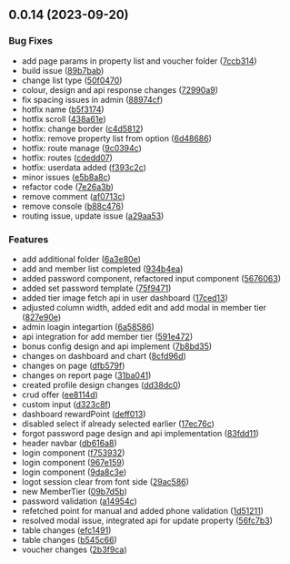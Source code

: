 ## 0.0.14 (2023-09-20)


### Bug Fixes

* add page params in property list and voucher folder ([7ccb314](https://gitlab.com/paras205/boilerplate-react/commit/7ccb3143474e3d5de8db3f1afd2c602b5762bb5e))
* build issue ([89b7bab](https://gitlab.com/paras205/boilerplate-react/commit/89b7bab7ed5f7fe63870961d67610dc0bfacf3c6))
* change list type ([50f0470](https://gitlab.com/paras205/boilerplate-react/commit/50f0470ed7db2a76014e86cf63faf62b18a7538c))
* colour, design and api response changes ([72990a9](https://gitlab.com/paras205/boilerplate-react/commit/72990a9e3a85297001f6462d54cfa1c5722eb6d3))
* fix spacing issues in admin ([88974cf](https://gitlab.com/paras205/boilerplate-react/commit/88974cf4ea87f8f0e80a4477dc5225f3ed32f274))
* hotfix name ([b5f3174](https://gitlab.com/paras205/boilerplate-react/commit/b5f3174965cf44d92cc63d22ff92d0939ee2c23f))
* hotfix scroll ([438a61e](https://gitlab.com/paras205/boilerplate-react/commit/438a61e7518981f21d03c1c578901a6922bdaf5e))
* hotfix: change border ([c4d5812](https://gitlab.com/paras205/boilerplate-react/commit/c4d5812510889d03c1f90b6910cc2ca2f45950e9))
* hotfix: remove property list from option ([6d48686](https://gitlab.com/paras205/boilerplate-react/commit/6d486863e16f9bbfa1265840514bfdeec0553399))
* hotfix: route manage ([9c0394c](https://gitlab.com/paras205/boilerplate-react/commit/9c0394ce422983cccca2b7e439c6f699faf9c135))
* hotfix: routes ([cdedd07](https://gitlab.com/paras205/boilerplate-react/commit/cdedd07ffe11ad9d5c45c41eedb6d4ac672f82cb))
* hotfix: userdata added ([f393c2c](https://gitlab.com/paras205/boilerplate-react/commit/f393c2cf04136aab694edc3b31aee7460eba330e))
* minor issues ([e5b8a8c](https://gitlab.com/paras205/boilerplate-react/commit/e5b8a8c4de098ec32fa8f684b19ccb061dded3b1))
* refactor code ([7e26a3b](https://gitlab.com/paras205/boilerplate-react/commit/7e26a3bc30eb42c9bb385f334b448c7aaccd916e))
* remove comment ([af0713c](https://gitlab.com/paras205/boilerplate-react/commit/af0713cfc99343cee95b131be67ba43855644b6d))
* remove console ([b88c476](https://gitlab.com/paras205/boilerplate-react/commit/b88c476a0c58d18c628bf21657472ce251ab81b8))
* routing issue, update issue ([a29aa53](https://gitlab.com/paras205/boilerplate-react/commit/a29aa534fa6fda413d9adecc1d623caffeda9a42))


### Features

* add additional folder ([6a3e80e](https://gitlab.com/paras205/boilerplate-react/commit/6a3e80e0283bb533435461c064b30935cd953ddf))
* add and member list completed ([934b4ea](https://gitlab.com/paras205/boilerplate-react/commit/934b4eab6da534d90b24e3b7fe2844ec5de668b4))
* added password component, refactored input component ([5676063](https://gitlab.com/paras205/boilerplate-react/commit/5676063ecf247dd38bd7be2ca29c19d3b9c6d76a))
* added set password template ([75f9471](https://gitlab.com/paras205/boilerplate-react/commit/75f9471f735d8a6cf734924dcc21e0f56326750a))
* added tier image fetch api in user dashboard ([17ced13](https://gitlab.com/paras205/boilerplate-react/commit/17ced133a26c56a7fca397b8a8d44961e7aec0db))
* adjusted column width, added edit and add modal in member tier ([827e90e](https://gitlab.com/paras205/boilerplate-react/commit/827e90ebb34d3c5ee73046ad70f05feac8f87be0))
* admin loagin integartion ([6a58586](https://gitlab.com/paras205/boilerplate-react/commit/6a5858668898a187d75d9633e45aef0ec1867ac1))
* api integration for add member tier ([591e472](https://gitlab.com/paras205/boilerplate-react/commit/591e4724e8b1fbd33f620dc73ed81df0beed9334))
* bonus config design and api implement ([7b8bd35](https://gitlab.com/paras205/boilerplate-react/commit/7b8bd3565073c74e44d0ffb791c5d8c38ff0131c))
* changes on dashboard and chart ([8cfd96d](https://gitlab.com/paras205/boilerplate-react/commit/8cfd96df9181f07fc3215ddd2144a0744b9e5b62))
* changes on page ([dfb579f](https://gitlab.com/paras205/boilerplate-react/commit/dfb579fe11b8d4d35f8e548ba5798cf50cf145a7))
* changes on report page ([31ba041](https://gitlab.com/paras205/boilerplate-react/commit/31ba04144a8d8aad72e5434163168fd7d0973586))
* created profile  design changes ([dd38dc0](https://gitlab.com/paras205/boilerplate-react/commit/dd38dc05e611f2eb185ea980105e9d7db10c7fd4))
* crud offer ([ee8114d](https://gitlab.com/paras205/boilerplate-react/commit/ee8114dc41edda539a402bd873e11f9a59d94123))
* custom input ([d323c8f](https://gitlab.com/paras205/boilerplate-react/commit/d323c8f84f00f51287e6c564fa41478402ce5ae9))
* dashboard rewardPoint ([deff013](https://gitlab.com/paras205/boilerplate-react/commit/deff013adbac58d59d98ac6a8241634e040100a7))
* disabled select if already selected earlier ([17ec76c](https://gitlab.com/paras205/boilerplate-react/commit/17ec76ce3e20f68927377bf1318cee4017490877))
* forgot password page design and api implementation ([83fdd11](https://gitlab.com/paras205/boilerplate-react/commit/83fdd1147575e825dfdff059120828e07843d96e))
* header navbar ([db616a8](https://gitlab.com/paras205/boilerplate-react/commit/db616a8aa8ca6b88e5900b684437b8ebf9b3f345))
* login component ([f753932](https://gitlab.com/paras205/boilerplate-react/commit/f753932002845eaab1196b776d992ee5ecac0547))
* login component ([967e159](https://gitlab.com/paras205/boilerplate-react/commit/967e159a4fe973d5e6302f108f2bd08525fcc615))
* login component ([9da8c3e](https://gitlab.com/paras205/boilerplate-react/commit/9da8c3ed3142a97a439caf5080ed56106b689458))
* logot session clear from font side ([29ac586](https://gitlab.com/paras205/boilerplate-react/commit/29ac5861e27e9b8d2e15e114cc47f0b540ea00ee))
* new MemberTier ([09b7d5b](https://gitlab.com/paras205/boilerplate-react/commit/09b7d5b206b69c4971f215b514ee7c5535749c88))
* password validation ([a14954c](https://gitlab.com/paras205/boilerplate-react/commit/a14954c5935baa2dcd783af303ed3b8ea450aab0))
* refetched point for manual and added phone validation ([1d51211](https://gitlab.com/paras205/boilerplate-react/commit/1d51211fd510cf093aab1d4739037ff4e30ab572))
* resolved modal issue, integrated api for update property ([56fc7b3](https://gitlab.com/paras205/boilerplate-react/commit/56fc7b3dce0062608340685fa86dcee7ab0d45da))
* table changes ([efc1491](https://gitlab.com/paras205/boilerplate-react/commit/efc1491a997cc0f44fd7720a21fed789d69c01df))
* table changes ([b545c66](https://gitlab.com/paras205/boilerplate-react/commit/b545c668a87aa21a950ccbfd387d5cc97bd70ad4))
* voucher changes ([2b3f9ca](https://gitlab.com/paras205/boilerplate-react/commit/2b3f9ca9b0d7b2fd3b5bb01c7b4795f93b7ea297))



